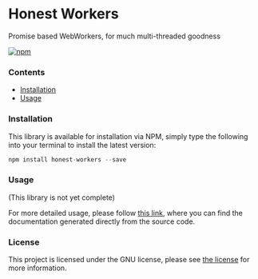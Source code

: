 # Honest Workers
Promise based WebWorkers, for much multi-threaded goodness

[![npm](https://img.shields.io/badge/npm-v0.0.3-brightgreen.svg)](https://www.npmjs.com/package/honest-workers)

### Contents
- [Installation](#installation)
- [Usage](#usage)

### Installation
This library is available for installation via NPM, simply type the following into your terminal to install the latest version:

```javascript
npm install honest-workers --save
```

### Usage
(This library is not yet complete)

For more detailed usage, please follow [this link](https://iainreid820.github.io/honest-workers/), where you can find the documentation generated directly from the source code.

### License
This project is licensed under the GNU license, please see [the license](http://www.gnu.org/licenses/gpl-3.0.txt) for more information.
